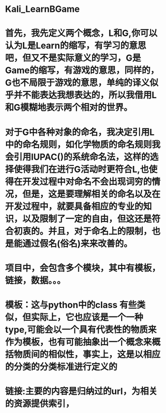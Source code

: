 # Kali_LearnBGame
# 首先，我先定义两个概念，L和G,你可以认为L是Learn的缩写，有学习的意思吧，但又不是实际意义的学习，G是Game的缩写，有游戏的意思，同样的，G也不局限于游戏的意思，单纯的译义似乎并不能表达我想表达的，所以我借用L和G模糊地表示两个相对的世界。
# 对于G中各种对象的命名，我决定引用L中的命名规则，如化学物质的命名规则我会引用IUPAC()的系统命名法，这样的选择使得我们在进行G活动时更符合L,也使得在开发过程中对命名不会出现词穷的情况，但是，这是要理解相关的命名以及在开发过程中，就要具备相应的专业的知识，以及限制了一定的自由，但这还是符合初衷的。并且，对于命名上的限制，也是能通过假名(俗名)来来改善的。
# 项目中，会包含多个模块，其中有模板，链接，数据。。。
# 模板：这与python中的class 有些类似，但实际上，它也应该是一个一种type,可能会以一个具有代表性的物质来作为模板，也有可能抽象出一个概念来概括物质间的相似性，事实上，这是以相应的分类的分类标准进行定义的
# 链接:主要的内容是归纳过的url，为相关的资源提供索引，
